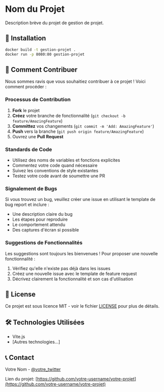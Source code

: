 # Nom du Projet

Description brève du projet de gestion de projet.

## 🚀 Installation

```bash
docker build -t gestion-projet .
docker run -p 8080:80 gestion-projet
```

## 🤝 Comment Contribuer

Nous sommes ravis que vous souhaitiez contribuer à ce projet ! Voici comment procéder :

### Processus de Contribution

1. **Fork** le projet
2. **Créez** votre branche de fonctionnalité (`git checkout -b feature/AmazingFeature`)
3. **Committez** vos changements (`git commit -m 'Add: AmazingFeature'`)
4. **Push** vers la branche (`git push origin feature/AmazingFeature`)
5. Ouvrez une **Pull Request**

### Standards de Code

- Utilisez des noms de variables et fonctions explicites
- Commentez votre code quand nécessaire
- Suivez les conventions de style existantes
- Testez votre code avant de soumettre une PR

### Signalement de Bugs

Si vous trouvez un bug, veuillez créer une issue en utilisant le template de bug report et inclure :
- Une description claire du bug
- Les étapes pour reproduire
- Le comportement attendu
- Des captures d'écran si possible

### Suggestions de Fonctionnalités

Les suggestions sont toujours les bienvenues ! Pour proposer une nouvelle fonctionnalité :
1. Vérifiez qu'elle n'existe pas déjà dans les issues
2. Créez une nouvelle issue avec le template de feature request
3. Décrivez clairement la fonctionnalité et son cas d'utilisation

## 📝 License

Ce projet est sous licence MIT - voir le fichier [LICENSE](LICENSE) pour plus de détails.

## 🛠️ Technologies Utilisées

- Vite.js
- [Autres technologies...]

## 📞 Contact

Votre Nom - [@votre_twitter](https://twitter.com/votre_twitter)

Lien du projet: [https://github.com/votre-username/votre-projet](https://github.com/votre-username/votre-projet)
